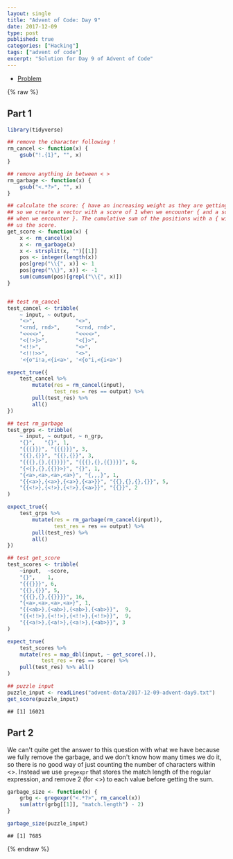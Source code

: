 ```yaml
---
layout: single
title: "Advent of Code: Day 9"
date: 2017-12-09
type: post
published: true
categories: ["Hacking"]
tags: ["advent of code"]
excerpt: "Solution for Day 9 of Advent of Code"
---
```


* [Problem](https://adventofcode.com/2017/day/9)

{% raw %}

## Part 1



```r
library(tidyverse)

## remove the character following !
rm_cancel <- function(x) {
    gsub("!.{1}", "", x)
}

## remove anything in between < >
rm_garbage <- function(x) {
    gsub("<.*?>", "", x)    
}

## calculate the score: { have an increasing weight as they are getting nested
## so we create a vector with a score of 1 when we encounter { and a score of -1
## when we encounter }. The cumulative sum of the positions with a { will give
## us the score.
get_score <- function(x) {
    x <- rm_cancel(x)
    x <- rm_garbage(x)
    x <- strsplit(x, "")[[1]]
    pos <- integer(length(x))
    pos[grep("\\{", x)] <- 1
    pos[grep("\\}", x)] <- -1
    sum(cumsum(pos)[grepl("\\{", x)])
}


## test rm_cancel
test_cancel <- tribble(
    ~ input, ~ output,
    "<>",             "<>",
    "<rnd, rnd>",     "<rnd, rnd>",
    "<<<<>",          "<<<<>",
    "<{!>}>",         "<{}>",
    "<!!>",           "<>",
    "<!!!>>",         "<>",
    '<{o"i!a,<{i<a>', '<{o"i,<{i<a>')

expect_true({
    test_cancel %>%
        mutate(res = rm_cancel(input),
               test_res = res == output) %>%
        pull(test_res) %>%
        all()
})

## test rm_garbage
test_grps <- tribble(
    ~ input, ~ output, ~ n_grp, 
    "{}",   "{}", 1,
    "{{{}}}", "{{{}}}", 3,
    "{{},{}}", "{{},{}}", 3,
    "{{{},{},{{}}}}", "{{{},{},{{}}}}", 6,
    "{<{},{},{{}}>}", "{}", 1,
    "{<a>,<a>,<a>,<a>}", "{,,,}", 1,
    "{{<a>},{<a>},{<a>},{<a>}}", "{{},{},{},{}}", 5,
    "{{<!>},{<!>},{<!>},{<a>}}", "{{}}", 2
)

expect_true({
    test_grps %>%
        mutate(res = rm_garbage(rm_cancel(input)),
               test_res = res == output) %>%
        pull(test_res) %>%
        all()    
})

## test get_score
test_scores <- tribble(
    ~input,  ~score, 
    "{}",    1, 
    "{{{}}}", 6, 
    "{{},{}}", 5, 
    "{{{},{},{{}}}}", 16, 
    "{<a>,<a>,<a>,<a>}", 1,  
    "{{<ab>},{<ab>},{<ab>},{<ab>}}",  9, 
    "{{<!!>},{<!!>},{<!!>},{<!!>}}",  9, 
    "{{<a!>},{<a!>},{<a!>},{<ab>}}", 3
)

expect_true(
    test_scores %>%
    mutate(res = map_dbl(input, ~ get_score(.)),
           test_res = res == score) %>%
    pull(test_res) %>% all()
)

## puzzle input
puzzle_input <- readLines("advent-data/2017-12-09-advent-day9.txt")
get_score(puzzle_input)
```

```
## [1] 16021
```

## Part 2

We can't quite get the answer to this question with what we have because we fully remove the garbage, and we don't know how many times we do it, so there is no good way of just counting the number of characters within <>. Instead we use `gregexpr` that stores the match length of the regular expression, and remove 2 (for <>) to each value before getting the sum.


```r
garbage_size <- function(x) {
    grbg <- gregexpr("<.*?>", rm_cancel(x))
    sum(attr(grbg[[1]], "match.length") - 2)
}

garbage_size(puzzle_input)
```

```
## [1] 7685
```

{% endraw %}
